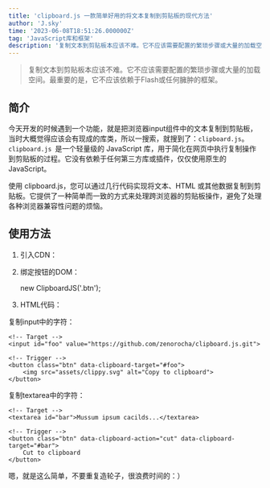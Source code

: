 ```yaml
---
title: 'clipboard.js 一款简单好用的将文本复制到剪贴板的现代方法'
author: 'J.sky'
time: '2023-06-08T18:51:26.000000Z'
tag: 'JavaScript库和框架'
description: '复制文本到剪贴板本应该不难。它不应该需要配置的繁琐步骤或大量的加载空间。最重要的是，它不应该依赖于Flash或任何臃肿的框架clipboard.js。'
---
```


> 复制文本到剪贴板本应该不难。它不应该需要配置的繁琐步骤或大量的加载空间。最重要的是，它不应该依赖于Flash或任何臃肿的框架。

## 简介

今天开发的时候遇到一个功能，就是把浏览器input组件中的文本复制到剪贴板，当时大概觉得应该会有现成的库类，所以一搜索，就搜到了：`clipboard.js`。`clipboard.js `是一个轻量级的 JavaScript 库，用于简化在网页中执行复制操作到剪贴板的过程。它没有依赖于任何第三方库或插件，仅仅使用原生的JavaScript。

使用 clipboard.js，您可以通过几行代码实现将文本、HTML 或其他数据复制到剪贴板。它提供了一种简单而一致的方式来处理跨浏览器的剪贴板操作，避免了处理各种浏览器兼容性问题的烦恼。

## 使用方法

1. 引入CDN：
   
    <!-- clipboard -->
    <script src="https://cdn.jsdelivr.net/npm/clipboard@2.0.11/dist/clipboard.min.js"></script>

2. 绑定按钮的DOM：

    new ClipboardJS('.btn');

3. HTML代码：

复制input中的字符：

    <!-- Target -->
    <input id="foo" value="https://github.com/zenorocha/clipboard.js.git">

    <!-- Trigger -->
    <button class="btn" data-clipboard-target="#foo">
        <img src="assets/clippy.svg" alt="Copy to clipboard">
    </button>

复制textarea中的字符：

    <!-- Target -->
    <textarea id="bar">Mussum ipsum cacilds...</textarea>

    <!-- Trigger -->
    <button class="btn" data-clipboard-action="cut" data-clipboard-target="#bar">
        Cut to clipboard
    </button>

嗯，就是这么简单，不要重复造轮子，很浪费时间的：）